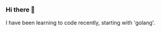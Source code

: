 ### Hi there 👋
I have been learning to code recently, starting with 'golang'.

<!--
**gnsamine/gnsamine** is a ✨ _special_ ✨ repository because its `README.md` (this file) appears on your GitHub profile.

Here are some ideas to get you started:

- 🔭 I’m currently working on ...

- 🌱 I’m currently learning ...
golang
- 👯 I’m looking to collaborate on ...
- 🤔 I’m looking for help with ...
- 💬 Ask me about ...
- 📫 How to reach me: ...
amine0gunes@gmail.com
https://www.linkedin.com/feed/
- 😄 Pronouns: ...
- ⚡ Fun fact: ...
-->
          
